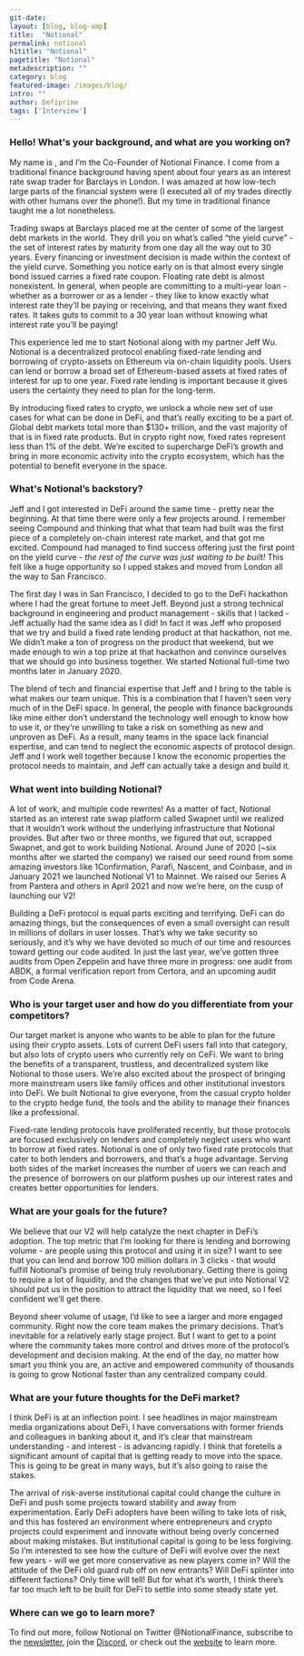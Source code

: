 ```yaml
---
git-date:
layout: [blog, blog-amp]
title:  "Notional"
permalink: notional
h1title: "Notional"
pagetitle: "Notional"
metadescription: ""
category: blog
featured-image: /images/blog/
intro: ""
author: Defiprime
tags: ['Interview']
---
```


### Hello! What's your background, and what are you working on?

My name is , and I’m the Co-Founder of Notional Finance. I come from a traditional finance background having spent about four years as an interest rate swap trader for Barclays in London. I was amazed at how low-tech large parts of the financial system were (I executed all of my trades directly with other humans over the phone!). But my time in traditional finance taught me a lot nonetheless.

Trading swaps at Barclays placed me at the center of some of the largest debt markets in the world. They drill you on what’s called “the yield curve” - the set of interest rates by maturity from one day all the way out to 30 years. Every financing or investment decision is made within the context of the yield curve. Something you notice early on is that almost every single bond issued carries a fixed rate coupon. Floating rate debt is almost nonexistent. In general, when people are committing to a multi-year loan - whether as a borrower or as a lender - they like to know exactly what interest rate they’ll be paying or receiving, and that means they want fixed rates. It takes guts to commit to a 30 year loan without knowing what interest rate you’ll be paying!

This experience led me to start Notional along with my partner Jeff Wu. Notional is a decentralized protocol enabling fixed-rate lending and borrowing of crypto-assets on Ethereum via on-chain liquidity pools. Users can lend or borrow a broad set of Ethereum-based assets at fixed rates of interest for up to one year. Fixed rate lending is important because it gives users the certainty they need to plan for the long-term.

By introducing fixed rates to crypto, we unlock a whole new set of use cases for what can be done in DeFi, and that’s really exciting to be a part of. Global debt markets total more than $130+ trillion, and the vast majority of that is in fixed rate products. But in crypto right now, fixed rates represent less than 1% of the debt. We’re excited to supercharge DeFi’s growth and bring in more economic activity into the crypto ecosystem, which has the potential to benefit everyone in the space. 


### What's Notional’s backstory? 

Jeff and I got interested in DeFi around the same time - pretty near the beginning. At that time there were only a few projects around. I remember seeing Compound and thinking that what that team had built was the first piece of a completely on-chain interest rate market, and that got me excited. Compound had managed to find success offering just the first point on the yield curve - _the rest of the curve was just waiting to be built!_ This felt like a huge opportunity so I upped stakes and moved from London all the way to San Francisco.

The first day I was in San Francisco, I decided to go to the DeFi hackathon where I had the great fortune to meet Jeff. Beyond just a strong technical background in engineering and product management - skills that I lacked - Jeff actually had the same idea as I did! In fact it was Jeff who proposed that we try and build a fixed rate lending product at that hackathon, not me. We didn’t make a ton of progress on the product that weekend, but we made enough to win a top prize at that hackathon and convince ourselves that we should go into business together. We started Notional full-time two months later in January 2020.

The blend of tech and financial expertise that Jeff and I bring to the table is what makes our team unique. This is a combination that I haven’t seen very much of in the DeFi space. In general, the people with finance backgrounds like mine either don’t understand the technology well enough to know how to use it, or they’re unwilling to take a risk on something as new and unproven as DeFi. As a result, many teams in the space lack financial expertise, and can tend to neglect the economic aspects of protocol design. Jeff and I work well together because I know the economic properties the protocol needs to maintain, and Jeff can actually take a design and build it.


### What went into building Notional?

A lot of work, and multiple code rewrites! As a matter of fact, Notional started as an interest rate swap platform called Swapnet until we realized that it wouldn’t work without the underlying infrastructure that Notional provides. But after two or three months, we figured that out, scrapped Swapnet, and got to work building Notional. Around June of 2020 (~six months after we started the company) we raised our seed round from some amazing investors like 1Confirmation, Parafi, Nascent, and Coinbase, and in January 2021 we launched Notional V1 to Mainnet. We raised our Series A from Pantera and others in April 2021 and now we’re here, on the cusp of launching our V2!

Building a DeFi protocol is equal parts exciting and terrifying. DeFi can do amazing things, but the consequences of even a small oversight can result in millions of dollars in user losses. That’s why we take security so seriously, and it’s why we have devoted so much of our time and resources toward getting our code audited. In just the last year, we’ve gotten three audits from Open Zeppelin and have three more in progress: one audit from ABDK, a formal verification report from Certora, and an upcoming audit from Code Arena.


### Who is your target user and how do you differentiate from your competitors?

Our target market is anyone who wants to be able to plan for the future using their crypto assets. Lots of current DeFi users fall into that category, but also lots of crypto users who currently rely on CeFi. We want to bring the benefits of a transparent, trustless, and decentralized system like Notional to those users. We’re also excited about the prospect of bringing more mainstream users like family offices and other institutional investors into DeFi. We built Notional to give everyone, from the casual crypto holder to the crypto hedge fund, the tools and the ability to manage their finances like a professional. 

Fixed-rate lending protocols have proliferated recently, but those protocols are focused exclusively on lenders and completely neglect users who want to borrow at fixed rates. Notional is one of only two fixed rate protocols that cater to both lenders and borrowers, and that’s a huge advantage. Serving both sides of the market increases the number of users we can reach and the presence of borrowers on our platform pushes up our interest rates and creates better opportunities for lenders.


### What are your goals for the future?

We believe that our V2 will help catalyze the next chapter in DeFi’s adoption. The top metric that I’m looking for there is lending and borrowing volume - are people using this protocol and using it in size? I want to see that you can lend and borrow 100 million dollars in 3 clicks - that would fulfill Notional’s promise of being truly revolutionary. Getting there is going to require a lot of liquidity, and the changes that we’ve put into Notional V2 should put us in the position to attract the liquidity that we need, so I feel confident we’ll get there. 

Beyond sheer volume of usage, I’d like to see a larger and more engaged community. Right now the core team makes the primary decisions. That’s inevitable for a relatively early stage project. But I want to get to a point where the community takes more control and drives more of the protocol’s development and decision making. At the end of the day, no matter how smart you think you are, an active and empowered community of thousands is going to grow Notional faster than any centralized company could.


### What are your future thoughts for the DeFi market?

I think DeFi is at an inflection point. I see headlines in major mainstream media organizations about DeFi, I have conversations with former friends and colleagues in banking about it, and it’s clear that mainstream understanding - and interest - is advancing rapidly. I think that foretells a significant amount of capital that is getting ready to move into the space. This is going to be great in many ways, but it’s also going to raise the stakes. 

The arrival of risk-averse institutional capital could change the culture in DeFi and push some projects toward stability and away from experimentation. Early DeFi adopters have been willing to take lots of risk, and this has fostered an environment where entrepreneurs and crypto projects could experiment and innovate without being overly concerned about making mistakes. But institutional capital is going to be less forgiving. So I’m interested to see how the culture of DeFi will evolve over the next few years - will we get more conservative as new players come in? Will the attitude of the DeFi old guard rub off on new entrants? Will DeFi splinter into different factions? Only time will tell! But for what it’s worth, I think there’s far too much left to be built for DeFi to settle into some steady state yet.


### Where can we go to learn more?

To find out more, follow Notional on Twitter @NotionalFinance, subscribe to the [newsletter](https://share.hsforms.com/13qUo9xYMQ2Wr7nk-gXiJEgbvcmd), join the [Discord](https://discord.com/invite/SMtmEZnmpS), or check out the [website](https://NOTIONAL.FINANCE) to learn more. 